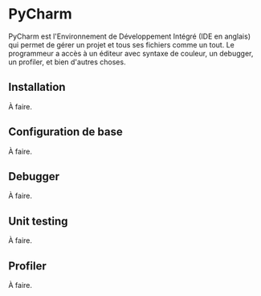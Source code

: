# PyCharm

PyCharm est l'Environnement de Développement Intégré (IDE en anglais) qui permet de gérer un projet et tous ses fichiers comme un tout.  Le programmeur a accès à un éditeur avec syntaxe de couleur, un debugger, un profiler, et bien d'autres choses.

## Installation

À faire.

## Configuration de base

À faire.

## Debugger

À faire.

## Unit testing

À faire.

## Profiler

À faire.